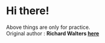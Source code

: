 # Hi there!
Above things are only for practice.<br>
Original author : <b>Richard Walters <a href="https://github.com/rhymu8354">here</a>